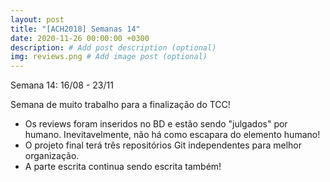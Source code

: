```yaml
---
layout: post
title: "[ACH2018] Semanas 14"
date: 2020-11-26 00:00:00 +0300
description: # Add post description (optional)
img: reviews.png # Add image post (optional)
---
```

Semana 14: 16/08 - 23/11

Semana de muito trabalho para a finalização do TCC!
- Os reviews foram inseridos no BD e estão sendo "julgados" por humano. Inevitavelmente, não há como escapara do elemento humano!
- O projeto final terá três repositórios Git independentes para melhor organização.
- A parte escrita continua sendo escrita também!

